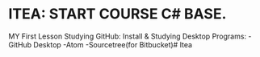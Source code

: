 # ITEA: START COURSE C# BASE.
MY First Lesson Studying GitHub:
Install & Studying Desktop Programs:
-GitHub Desktop
-Atom
-Sourcetree(for Bitbucket)# Itea
